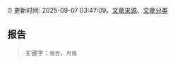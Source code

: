 :alarm_clock: 更新时间: 2025-09-07 03:47:09。[文章来源](/README.md)、[文章分类](/TAGS.md)

## 报告


> 关键字：`报告`、`月报`



